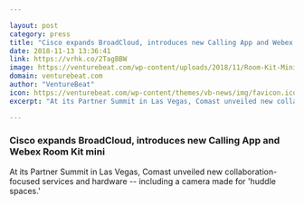 ```yaml
---

layout: post
category: press
title: "Cisco expands BroadCloud, introduces new Calling App and Webex Room Kit mini"
date: 2018-11-13 13:36:41
link: https://vrhk.co/2TagBBW
image: https://venturebeat.com/wp-content/uploads/2018/11/Room-Kit-Mini-straight-1.png?w=800
domain: venturebeat.com
author: "VentureBeat"
icon: https://venturebeat.com/wp-content/themes/vb-news/img/favicon.ico
excerpt: "At its Partner Summit in Las Vegas, Comast unveiled new collaboration-focused services and hardware -- including a camera made for 'huddle spaces.'"

---
```


### Cisco expands BroadCloud, introduces new Calling App and Webex Room Kit mini

At its Partner Summit in Las Vegas, Comast unveiled new collaboration-focused services and hardware -- including a camera made for 'huddle spaces.'
